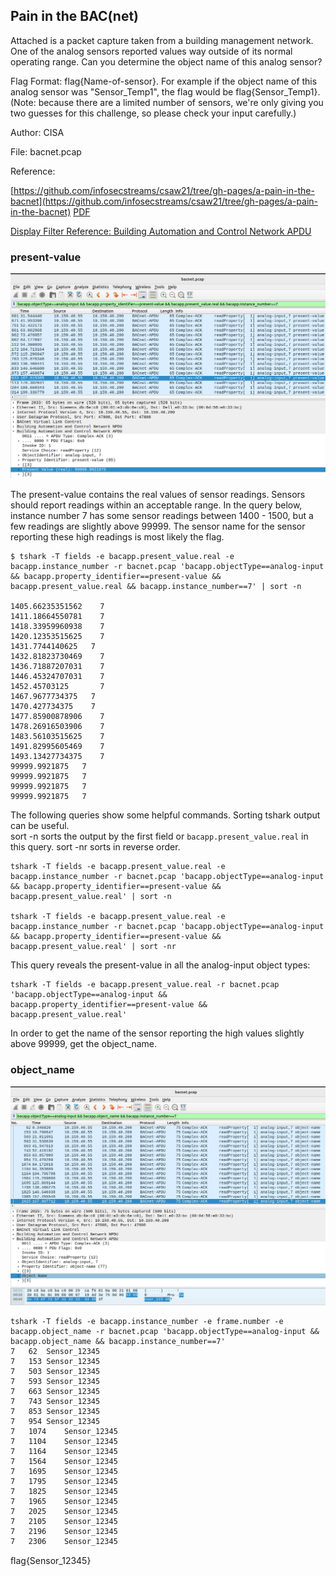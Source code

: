 ## Pain in the BAC(net)

Attached is a packet capture taken from a building management network. One of the analog sensors reported values way outside of its normal operating range. Can you determine the object name of this analog sensor? 

Flag Format: flag{Name-of-sensor}. 
For example if the object name of this analog sensor was "Sensor_Temp1", the flag would be flag{Sensor_Temp1}. (Note: because there are a limited number of sensors, we're only giving you two guesses for this challenge, so please check your input carefully.) 

Author: CISA

File:  bacnet.pcap

Reference:

[https://github.com/infosecstreams/csaw21/tree/gh-pages/a-pain-in-the-bacnet](https://github.com/infosecstreams/csaw21/tree/gh-pages/a-pain-in-the-bacnet) [PDF](APainInTheBACnet.pdf)

[Display Filter Reference: Building Automation and Control Network APDU](https://www.wireshark.org/docs/dfref/b/bacapp.html)

### present-value

![wireshark capture showing the present-value listed below](wireshark_bacapp-present-value.png)

The present-value contains the real values of sensor readings.  Sensors should report readings within an acceptable range.  In the query below, instance number 7 has some sensor readings between 1400 - 1500, but a few readings are slightly above 99999.  The sensor name for the sensor reporting these high readings is most likely the flag.

```
$ tshark -T fields -e bacapp.present_value.real -e bacapp.instance_number -r bacnet.pcap 'bacapp.objectType==analog-input && bacapp.property_identifier==present-value && bacapp.present_value.real && bacapp.instance_number==7' | sort -n

1405.66235351562	7
1411.18664550781	7
1418.33959960938	7
1420.12353515625	7
1431.7744140625	  7
1432.81823730469	7
1436.71887207031	7
1446.45324707031	7
1452.45703125	    7
1467.9677734375	  7
1470.427734375	  7
1477.85900878906	7
1478.26916503906	7
1483.56103515625	7
1491.82995605469	7
1493.13427734375	7
99999.9921875	7
99999.9921875	7
99999.9921875	7
99999.9921875	7

```
The following queries show some helpful commands.  Sorting tshark output can be useful.  
sort -n sorts the output by the first field or ``` bacapp.present_value.real ``` in this query.  sort -nr sorts in reverse order.
```
tshark -T fields -e bacapp.present_value.real -e bacapp.instance_number -r bacnet.pcap 'bacapp.objectType==analog-input && bacapp.property_identifier==present-value && bacapp.present_value.real' | sort -n

tshark -T fields -e bacapp.present_value.real -e bacapp.instance_number -r bacnet.pcap 'bacapp.objectType==analog-input && bacapp.property_identifier==present-value && bacapp.present_value.real' | sort -nr
```
This query reveals the present-value in all the analog-input object types:
```
tshark -T fields -e bacapp.present_value.real -r bacnet.pcap 'bacapp.objectType==analog-input && bacapp.property_identifier==present-value && bacapp.present_value.real'
```
In order to get the name of the sensor reporting the high values slightly above 99999, get the object_name.

### object_name

![wireshark capture showing the object name below](wireshark-bacapp-object-name.png)

```
tshark -T fields -e bacapp.instance_number -e frame.number -e bacapp.object_name -r bacnet.pcap 'bacapp.objectType==analog-input && bacapp.object_name && bacapp.instance_number==7'
7	62	Sensor_12345
7	153	Sensor_12345
7	503	Sensor_12345
7	593	Sensor_12345
7	663	Sensor_12345
7	743	Sensor_12345
7	853	Sensor_12345
7	954	Sensor_12345
7	1074	Sensor_12345
7	1104	Sensor_12345
7	1164	Sensor_12345
7	1564	Sensor_12345
7	1695	Sensor_12345
7	1795	Sensor_12345
7	1825	Sensor_12345
7	1965	Sensor_12345
7	2025	Sensor_12345
7	2105	Sensor_12345
7	2196	Sensor_12345
7	2306	Sensor_12345
```

ﬂag{Sensor_12345}



